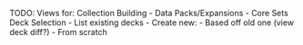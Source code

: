 TODO:
  Views for:
    Collection Building
      - Data Packs/Expansions
      - Core Sets
    Deck Selection
      - List existing decks
      - Create new:
        - Based off old one (view deck diff?)
        - From scratch
